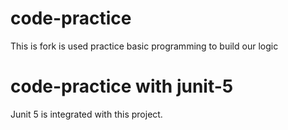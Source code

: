 # code-practice

This is fork is used practice basic programming to build our logic

# code-practice with junit-5

Junit 5 is integrated with this project.